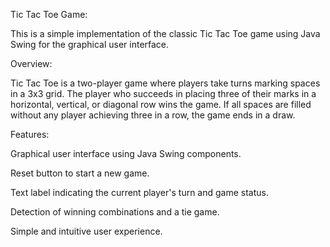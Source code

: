 Tic Tac Toe Game:

This is a simple implementation of the classic Tic Tac Toe game using Java Swing for the graphical user interface.

Overview:

Tic Tac Toe is a two-player game where players take turns marking spaces in a 3x3 grid. The player who succeeds in placing three of their marks in a horizontal, vertical, or diagonal row wins the game. If all spaces are filled without any player achieving three in a row, the game ends in a draw.

Features:

Graphical user interface using Java Swing components.

Reset button to start a new game.

Text label indicating the current player's turn and game status.

Detection of winning combinations and a tie game.

Simple and intuitive user experience.
